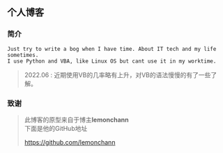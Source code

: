 ## 个人博客

### 简介
    Just try to write a bog when I have time. About IT tech and my life sometimes.
    I use Python and VBA, like Linux OS but cant use it in my worktime.
  
> 2022.06 : 近期使用VB的几率略有上升，对VB的语法慢慢的有了一些了解。<br>



### 致谢
> 此博客的原型来自于博主**lemonchann**<br> 
> 下面是他的GitHub地址
> 
> https://github.com/lemonchann


